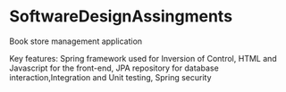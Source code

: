 # SoftwareDesignAssingments
Book store management application

Key features: Spring framework used for Inversion of Control, HTML and Javascript for the front-end, JPA repository for database interaction,Integration and Unit testing, Spring security
